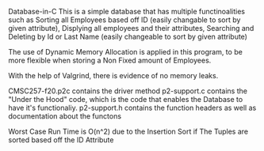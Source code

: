 Database-in-C
This is a simple database that has multiple functinoalities such as Sorting all Employees based off ID (easily changable to sort by given attribute), Displying all employees and their attributes, Searching and Deleting by Id or Last Name (easily changeable to sort by given attribute)

The use of Dynamic Memory Allocation is applied in this program, to be more flexible when storing a Non Fixed amount of Employees.

With the help of Valgrind, there is evidence of no memory leaks.

CMSC257-f20.p2c contains the driver method p2-support.c contains the "Under the Hood" code, which is the code that enables the Database to have it's functionaliy. p2-support.h contains the function headers as well as documentation about the functons

Worst Case Run Time is O(n^2) due to the Insertion Sort if The Tuples are sorted based off the ID Attribute
